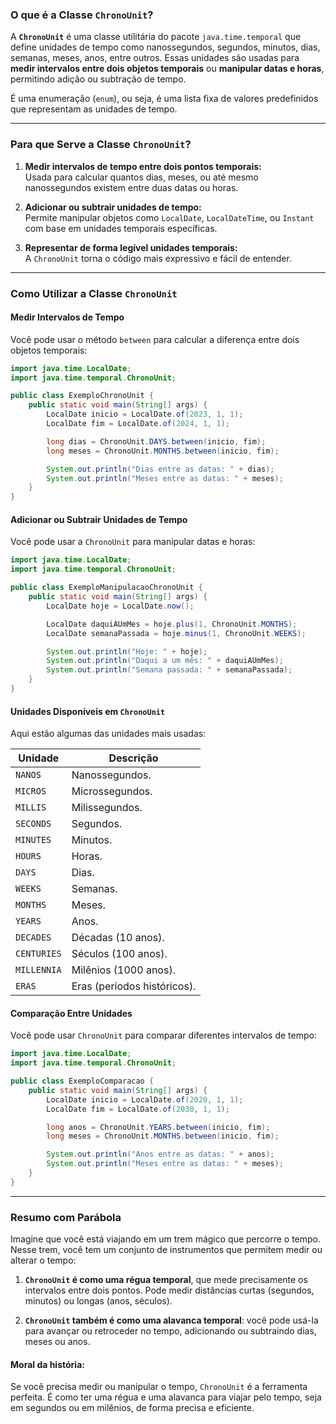 ### O que é a Classe `ChronoUnit`?

A **`ChronoUnit`** é uma classe utilitária do pacote `java.time.temporal` que define unidades de tempo como
nanossegundos, segundos, minutos, dias, semanas, meses, anos, entre outros. Essas unidades são usadas para **medir
intervalos entre dois objetos temporais** ou **manipular datas e horas**, permitindo adição ou subtração de tempo.

É uma enumeração (`enum`), ou seja, é uma lista fixa de valores predefinidos que representam as unidades de tempo.

---

### Para que Serve a Classe `ChronoUnit`?

1. **Medir intervalos de tempo entre dois pontos temporais:**  
   Usada para calcular quantos dias, meses, ou até mesmo nanossegundos existem entre duas datas ou horas.

2. **Adicionar ou subtrair unidades de tempo:**  
   Permite manipular objetos como `LocalDate`, `LocalDateTime`, ou `Instant` com base em unidades temporais específicas.

3. **Representar de forma legível unidades temporais:**  
   A `ChronoUnit` torna o código mais expressivo e fácil de entender.

---

### Como Utilizar a Classe `ChronoUnit`

#### Medir Intervalos de Tempo

Você pode usar o método `between` para calcular a diferença entre dois objetos temporais:

```java
import java.time.LocalDate;
import java.time.temporal.ChronoUnit;

public class ExemploChronoUnit {
    public static void main(String[] args) {
        LocalDate inicio = LocalDate.of(2023, 1, 1);
        LocalDate fim = LocalDate.of(2024, 1, 1);

        long dias = ChronoUnit.DAYS.between(inicio, fim);
        long meses = ChronoUnit.MONTHS.between(inicio, fim);

        System.out.println("Dias entre as datas: " + dias);
        System.out.println("Meses entre as datas: " + meses);
    }
}
```

#### Adicionar ou Subtrair Unidades de Tempo

Você pode usar a `ChronoUnit` para manipular datas e horas:

```java
import java.time.LocalDate;
import java.time.temporal.ChronoUnit;

public class ExemploManipulacaoChronoUnit {
    public static void main(String[] args) {
        LocalDate hoje = LocalDate.now();

        LocalDate daquiAUmMes = hoje.plus(1, ChronoUnit.MONTHS);
        LocalDate semanaPassada = hoje.minus(1, ChronoUnit.WEEKS);

        System.out.println("Hoje: " + hoje);
        System.out.println("Daqui a um mês: " + daquiAUmMes);
        System.out.println("Semana passada: " + semanaPassada);
    }
}
```

#### Unidades Disponíveis em `ChronoUnit`

Aqui estão algumas das unidades mais usadas:

| **Unidade** | **Descrição**               |
|-------------|-----------------------------|
| `NANOS`     | Nanossegundos.              |
| `MICROS`    | Microssegundos.             |
| `MILLIS`    | Milissegundos.              |
| `SECONDS`   | Segundos.                   |
| `MINUTES`   | Minutos.                    |
| `HOURS`     | Horas.                      |
| `DAYS`      | Dias.                       |
| `WEEKS`     | Semanas.                    |
| `MONTHS`    | Meses.                      |
| `YEARS`     | Anos.                       |
| `DECADES`   | Décadas (10 anos).          |
| `CENTURIES` | Séculos (100 anos).         |
| `MILLENNIA` | Milênios (1000 anos).       |
| `ERAS`      | Eras (períodos históricos). |

#### Comparação Entre Unidades

Você pode usar `ChronoUnit` para comparar diferentes intervalos de tempo:

```java
import java.time.LocalDate;
import java.time.temporal.ChronoUnit;

public class ExemploComparacao {
    public static void main(String[] args) {
        LocalDate inicio = LocalDate.of(2020, 1, 1);
        LocalDate fim = LocalDate.of(2030, 1, 1);

        long anos = ChronoUnit.YEARS.between(inicio, fim);
        long meses = ChronoUnit.MONTHS.between(inicio, fim);

        System.out.println("Anos entre as datas: " + anos);
        System.out.println("Meses entre as datas: " + meses);
    }
}
```

---

### Resumo com Parábola

Imagine que você está viajando em um trem mágico que percorre o tempo. Nesse trem, você tem um conjunto de instrumentos
que permitem medir ou alterar o tempo:

1. **`ChronoUnit` é como uma régua temporal**, que mede precisamente os intervalos entre dois pontos. Pode medir
   distâncias curtas (segundos, minutos) ou longas (anos, séculos).

2. **`ChronoUnit` também é como uma alavanca temporal**: você pode usá-la para avançar ou retroceder no tempo,
   adicionando ou subtraindo dias, meses ou anos.

#### Moral da história:

Se você precisa medir ou manipular o tempo, `ChronoUnit` é a ferramenta perfeita. É como ter uma régua e uma alavanca
para viajar pelo tempo, seja em segundos ou em milênios, de forma precisa e eficiente.